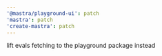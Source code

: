 ```yaml
---
'@mastra/playground-ui': patch
'mastra': patch
'create-mastra': patch
---
```


lift evals fetching to the playground package instead
